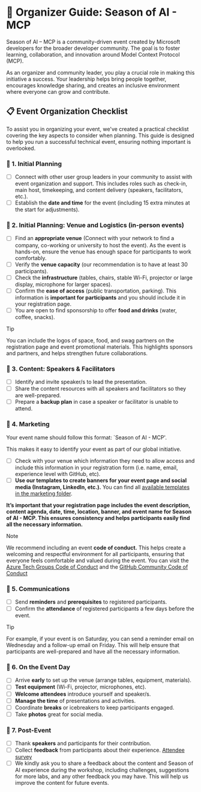 # 🎉 Organizer Guide: Season of AI - MCP

Season of AI – MCP is a community-driven event created by Microsoft developers for the broader developer community. The goal is to foster learning, collaboration, and innovation around Model Context Protocol (MCP).

As an organizer and community leader, you play a crucial role in making this initiative a success. Your leadership helps bring people together, encourages knowledge sharing, and creates an inclusive environment where everyone can grow and contribute.

## 📋 Event Organization Checklist

To assist you in organizing your event, we've created a practical checklist covering the key aspects to consider when planning. This guide is designed to help you run a successful technical event, ensuring nothing important is overlooked.

### 👥 1. Initial Planning

- [ ] Connect with other user group leaders in your community to assist with event organization and support. This includes roles such as check-in, main host, timekeeping, and content delivery (speakers, facilitators, etc.).
- [ ] Establish the **date and time** for the event (including 15 extra minutes at the start for adjustments).

### 🏢 2. Initial Planning: Venue and Logistics (in-person events) 

- [ ] Find an **appropriate venue** (Connect with your network to find a company, co-working or university to host the event). As the event is hands-on, ensure the venue has enough space for participants to work comfortably.
- [ ] Verify the **venue capacity** (our recommendation is to have at least 30 participants).
- [ ] Check the **infrastructure** (tables, chairs, stable Wi-Fi, projector or large display, microphone for larger spaces).
- [ ] Confirm the **ease of access** (public transportation, parking). This information is **important for participants** and you should include it in your registration page.
- [ ] You are open to find sponsorship to offer **food and drinks** (water, coffee, snacks).

> [!TIP]
> You can include the logos of space, food, and swag partners on the registration page and event promotional materials. This highlights sponsors and partners, and helps strengthen future collaborations.

### 🎤 3. Content: Speakers & Facilitators

- [ ] Identify and invite speaker/s to lead the presentation.
- [ ] Share the content resources with all speakers and facilitators so they are well-prepared.
- [ ] Prepare a **backup plan** in case a speaker or facilitator is unable to attend.

### 📣 4. Marketing

Your event name should follow this format: `Season of AI - MCP'. 

This makes it easy to identify your event as part of our global initiative.

- [ ] Check with your venue which information they need to allow access and include this information in your registration form (i.e. name, email, experience level with GitHub, etc).
- [ ] **Use our templates to create banners for your event page and social media (Instagram, LinkedIn, etc.).** You can find all [available templates in the marketing folder](https://aka.ms/soai/mcp/marketingkit).

**It’s important that your registration page includes the event description, content agenda, date, time, location, banner, and event name for Season of AI - MCP. This ensures consistency and helps participants easily find all the necessary information.**

> [!NOTE]
> We recommend including an event **code of conduct.** This helps create a welcoming and respectful environment for all participants, ensuring that everyone feels comfortable and valued during the event. You can visit the [Azure Tech Groups Code of Conduct](https://developer.microsoft.com/en-us/azure-tech-groups/code-of-conduct) and the [GitHub Community Code of Conduct](https://docs.github.com/en/site-policy/github-terms/github-community-code-of-conduct)

### 📧 5. Communications

- [ ] Send **reminders** and **prerequisites** to registered participants.
- [ ] Confirm the **attendance** of registered participants a few days before the event.

> [!TIP]
> For example, if your event is on Saturday, you can send a reminder email on Wednesday and a follow-up email on Friday. This will help ensure that participants are well-prepared and have all the necessary information.

### 📅 6. On the Event Day

- [ ] Arrive **early** to set up the venue (arrange tables, equipment, materials).
- [ ] **Test equipment** (Wi-Fi, projector, microphones, etc).
- [ ] **Welcome attendees** introduce yourself and speaker/s.
- [ ] **Manage the time** of presentations and activities.
- [ ] Coordinate **breaks** or icebreakers to keep participants engaged.
- [ ] Take **photos** great for social media.

### 📝 7. Post-Event

- [ ] Thank **speakers** and participants for their contribution.
- [ ] Collect **feedback** from participants about their experience. [Attendee survey](https://aka.ms/soai/mcp/attendeesurvey)
- [ ] We kindly ask you to share a feedback about the content and Season of AI experience during the workshop, including challenges, suggestions for more labs, and any other feedback you may have. This will help us improve the content for future events.
